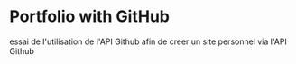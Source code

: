 # Portfolio with GitHub

essai de l'utilisation de l'API Github afin de creer un site personnel via l'API Github
